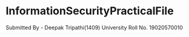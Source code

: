 # InformationSecurityPracticalFile
Submitted By - Deepak Tripathi(1409)
University Roll No. 19020570010
